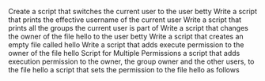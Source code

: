 Create a script that switches the current user to the user betty
Write a script that prints the effective username of the current user
Write a script that prints all the groups the current user is part of
Write a script that changes the owner of the file hello to the user betty
Write a script that creates an empty file called hello
Write a script that adds execute permission to the owner of the file hello
Script for Multiple Permissions
a script that adds execution permission to the owner, the group owner and the other users, to the file hello
 a script that sets the permission to the file hello as follows
